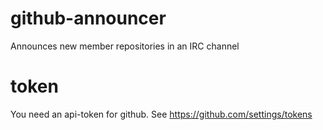 # github-announcer
Announces new member repositories in an IRC channel


# token
You need an api-token for github.
See https://github.com/settings/tokens
